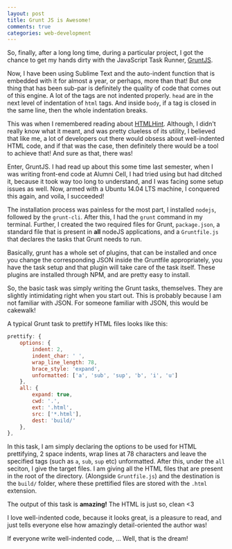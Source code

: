 ```yaml
---
layout: post
title: Grunt JS is Awesome!
comments: true
categories: web-development
---
```


So, finally, after a long long time, during a particular project, I got the chance to get my hands dirty with the JavaScript Task Runner, [GruntJS](http://gruntjs.com).

Now, I have been using Sublime Text and the auto-indent function that is embedded with it for almost a year, or perhaps, more than that! But one thing that has been sub-par is definitely the quality of code that comes out of this engine. A lot of the tags are not indented properly. `head` are in the next level of indentation of `html` tags. And inside `body`, if a tag is closed in the same line, then the whole indentation breaks.

This was when I remembered reading about [HTMLHint](https://github.com/yaniswang/HTMLHint). Although, I didn't really know what it meant, and was pretty clueless of its utility, I believed that like me, a lot of developers out there would obsess about well-indented HTML code, and if that was the case, then definitely there would be a tool to achieve that! And sure as that, there was!

Enter, GruntJS. I had read up about this some time last semester, when I was writing front-end code at Alumni Cell, I had tried using but had ditched it, because it took way too long to understand, and I was facing some setup issues as well. Now, armed with a Ubuntu 14.04 LTS machine, I conquered this again, and voila, I succeeded!

The installation process was painless for the most part, I installed `nodejs`, followed by the `grunt-cli`. After this, I had the `grunt` command in my terminal. Further, I created the two required files for Grunt, `package.json`, a standard file that is present in **all** nodeJS applications, and a `Gruntfile.js` that declares the tasks that Grunt needs to run.

Basically, grunt has a whole set of plugins, that can be installed and once you change the corresponding JSON inside the Gruntfile appropriately, you have the task setup and that plugin will take care of the task itself. These plugins are installed through NPM, and are pretty easy to install.

So, the basic task was simply writing the Grunt tasks, themselves. They are slightly intimidating right when you start out. This is probably because I am not familiar with JSON. For someone familiar with JSON, this would be cakewalk!

A typical Grunt task to prettify HTML files looks like this:

```javascript
prettify: {
	options: {
		indent: 2,
		indent_char: ' ',
		wrap_line_length: 78,
		brace_style: 'expand',
		unformatted: ['a', 'sub', 'sup', 'b', 'i', 'u']
	},
	all: {
		expand: true,
		cwd: '.',
		ext: '.html',
		src: ['*.html'],
		dest: 'build/'
	},
},
```

In this task, I am simply declaring the options to be used for HTML prettifying, 2 space indents, wrap lines at 78 characters and leave the specified tags (such as `a`, `sub`, `sup` etc) unformatted. After this, under the `all` seciton, I give the target files. I am giving all the HTML files that are present in the root of the directory. (Alongside `Gruntfile.js`) and the destination is the `build/` folder, where these prettified files are stored with the `.html` extension.

The output of this task is **amazing!** The HTML is just so, clean <3

I love well-indented code, because it looks great, is a pleasure to read, and just tells everyone else how amazingly detail-oriented the author was!

If everyone write well-indented code, ... Well, that is the dream!